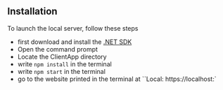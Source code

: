 ## Installation

To launch the local server, follow these steps

- first download and install the [.NET SDK](https://dotnet.microsoft.com/en-us/download/dotnet/6.0)
- Open the command prompt
- Locate the ClientApp directory
- write `npm install` in the terminal
- write `npm start` in the terminal
- go to the website printed in the terminal at ``Local: https://localhost:`
